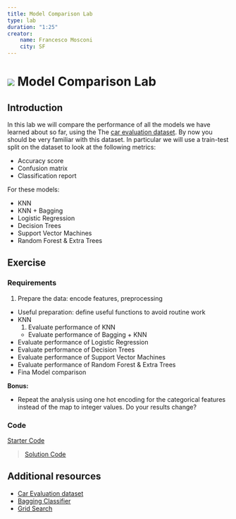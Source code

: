 ```yaml
---
title: Model Comparison Lab
type: lab
duration: "1:25"
creator:
    name: Francesco Mosconi
    city: SF
---
```


# ![](https://ga-dash.s3.amazonaws.com/production/assets/logo-9f88ae6c9c3871690e33280fcf557f33.png) Model Comparison Lab

## Introduction

In this lab we will compare the performance of all the models we have learned about so far, using the The [car evaluation dataset](https://archive.ics.uci.edu/ml/machine-learning-databases/car/). By now you should be very familiar with this dataset. In particular we will use a train-test split on the dataset to look at the following metrics:
- Accuracy score
- Confusion matrix
- Classification report

For these models:
- KNN
- KNN + Bagging
- Logistic Regression
- Decision Trees
- Support Vector Machines
- Random Forest & Extra Trees

## Exercise

### Requirements

1. Prepare the data: encode features, preprocessing
- Useful preparation: define useful functions to avoid routine work
- KNN
    1. Evaluate performance of KNN
    - Evaluate performance of Bagging + KNN
- Evaluate performance of Logistic Regression
- Evaluate performance of Decision Trees
- Evaluate performance of Support Vector Machines
- Evaluate performance of Random Forest & Extra Trees
- Fina Model comparison

**Bonus:**

- Repeat the analysis using one hot encoding for the categorical features instead of the map to integer values. Do your results change?


### Code

[Starter Code](./code/starter-code/starter-code-3_4.ipynb)

>[Solution Code](./code/solution-code/solution-code-3_4.ipynb)

## Additional resources

- [Car Evaluation dataset](http://archive.ics.uci.edu/ml/datasets/Car+Evaluation)
- [Bagging Classifier](http://scikit-learn.org/stable/modules/generated/sklearn.ensemble.BaggingClassifier.html)
- [Grid Search](http://scikit-learn.org/stable/modules/grid_search.html)
